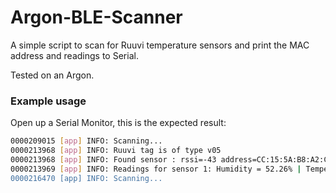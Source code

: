 # Argon-BLE-Scanner

A simple script to scan for Ruuvi temperature sensors and print the MAC address and readings to Serial.

Tested on an Argon.


### Example usage

Open up a Serial Monitor, this is the expected result:

```bash
0000209015 [app] INFO: Scanning...
0000213968 [app] INFO: Ruuvi tag is of type v05
0000213968 [app] INFO: Found sensor : rssi=-43 address=CC:15:5A:B8:A2:CD (204)
0000213969 [app] INFO: Readings for sensor 1: Humidity = 52.26% | Temperature = 25.38'C | Pressure = 87086.00 Pa
0000216470 [app] INFO: Scanning...
```